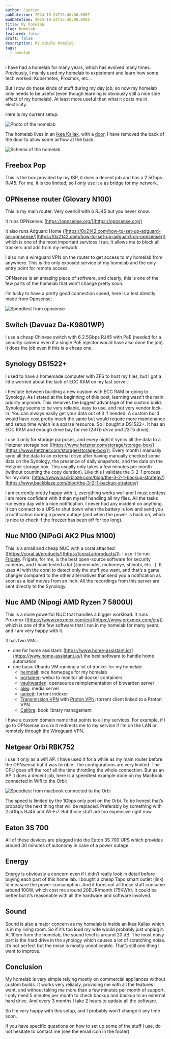```yaml
---
author: Cyprien
pubDatetime: 2024-10-24T13:40:00.000Z
modDatetime: 2024-10-24T13:40:00.000Z
title: My homelab
slug: homelab
featured: false
draft: false
description: My simple homelab
tags:
  - homelab
---
```


I have had a homelab for many years, which has evolved many times.
Previously, I mainly used my homelab to experiment and learn how some tech worked: Kubernetes, Proxmox, etc…

But I now do those kinds of stuff during my day job, so now my homelab only needs to be useful (even though learning is obviously still a nice side effect of my homelab).
At least more useful than what it costs me in electricity.

Here is my current setup:

![Photo of the homelab](assets/images/posts/homelab/photo.png)

The homelab lives in an [Ikea Kallax](https://www.ikea.com/fr/fr/p/kallax-etagere-brun-noir-60275812/#content), with a [door](https://www.ikea.com/fr/fr/p/kallax-bloc-porte-brun-noir-60278170/#content). I have removed the back of the door to allow some airflow at the back.

![Schema of the homelab](assets/images/posts/homelab/homelab.svg)

## Freebox Pop

This is the box provided by my ISP, it does a decent job and has a 2.5Gbps RJ45.
For me, it is too limited, so I only use it a as bridge for my network.

## OPNsense router (**Glovary N100**)

This is my main router.
Very overkill with 6 RJ45 but you never know.

It runs OPNsense: [https://opnsense.org/](https://opnsense.org/)

It also runs Adguard Home ([https://0x2142.com/how-to-set-up-adguard-on-opnsense/](https://0x2142.com/how-to-set-up-adguard-on-opnsense/)) which is one of the most important services I run.
It allows me to block all trackers and ads from my network.

I also run a wireguard VPN on the router to get access to my homelab from anywhere.
This is the only exposed service of my homelab and the only entry point for remote access.

OPNsense is an amazing piece of software, and clearly, this is one of the few parts of the homelab that won’t change pretty soon.

I’m lucky to have a pretty good connection speed, here is a test directly made from Opnsense:

![Speedtest from opnsense](assets/images/posts/homelab/speedtest.png)

## Switch (**Davuaz Da-K9801WP**)

I use a cheap Chinese switch with 6 2.5Gbps RJ45 with PoE (needed for a security camera even if a single PoE injector would have also done the job).
It does the job even if this is a cheap one.

## Synology DS1522+

I used to have a homemade computer with ZFS to host my files, but I got a little worried about the lack of ECC RAM on my last server.

I hesitate between building a new custom with ECC RAM or going to Synology.
As I stated at the beginning of this post, learning wasn’t the main priority anymore. This removes the biggest advantage of the custom build.
Synology seems to be very reliable, easy to use, and not very vendor lock-in. You can always easily get your data out of it if needed.
A custom build would have cost pretty much the same but would require more maintenance and setup time which is a sparse resource.
So I bought a DS1522+. It has an ECC RAM and enough drive bay for me (2*4Tb drive and 2*3Tb drive).

I use it only for storage purposes, and every night it syncs all the data to a Hetzner storage box ([https://www.hetzner.com/storage/storage-box/](https://www.hetzner.com/storage/storage-box/)).
Every month I manually sync all the data to an external drive after having manually checked some data on the Synology, the presence of daily snapshots, and the data on the Hetzner storage box. This usually only takes a few minutes per month (without counting the copy duration).
Like this I validate the 3-2-1 process for my data: [https://www.backblaze.com/blog/the-3-2-1-backup-strategy/](https://www.backblaze.com/blog/the-3-2-1-backup-strategy/)

I am currently pretty happy with it, everything works well and I must confess I am more confident with it than myself handling all my files. All the tasks run every day with a nice notification. I never had any incident on anything. It can connect to a UPS to shut down when the battery is low and send you a notification during a power outage (and when the power is back on, which is nice to check if the freezer has been off for too long).

## Nuc N100 (**NiPoGi AK2 Plus N100**)

This is a small and cheap NUC with a coral attached ([https://coral.ai/products/](https://coral.ai/products/)). I use it to run [Frigate](https://frigate.video/).
Frigate, for me, is the best open-source software for security cameras, and I have tested a lot (zoneminder, motioneye, shinobi, etc…).
It uses AI with the coral to detect only the stuff you want, and that’s a game changer compared to the other alternatives that send you a notification as soon as a leaf moves from an inch.
All the recordings from this server are sent directly to the Synology.

## Nuc AMD (Nipogi **AMD Ryzen 7 5800U**)

This is a more powerful NUC that handles a bigger workload.
It runs Proxmox ([https://www.proxmox.com/en/](https://www.proxmox.com/en/)) which is one of the few software that I run in my homelab for many years, and I am very happy with it.

It has two VMs:

- one for home assistant: [https://www.home-assistant.io/](https://www.home-assistant.io/) the best software to handle home automation
- one basic Ubuntu VM running a lot of docker for my homelab:
  - [heimdall](https://heimdall.site/): nice homepage for my homelab
  - [portainer](https://www.portainer.io/): webui to monitor all docker containers
  - [vaultwarden](https://github.com/dani-garcia/vaultwarden): opensource reimplementation of bitwarden server
  - [plex](https://www.plex.tv/): media server
  - [jackett](https://github.com/Jackett/Jackett): torrent indexer
  - [Transmission VPN](https://github.com/haugene/docker-transmission-openvpn) with [Proton VPN](https://protonvpn.com/): torrent client linked to a Proton VPN
  - [Calibre](https://github.com/janeczku/calibre-web): book library management

I have a custom domain name that points to all my services.
For example, if I go to OPNsense.xxx.xx it redirects me to my service if I’m on the LAN or remotely through the Wireguard VPN.

## Netgear Orbi RBK752

I use it only as a wifi AP.
I have used it for a while as my main router before the OPNsense but it was terrible.
The configurations are very limited.
The CPU goes off the roof all the time throttling the whole connection.
But as an AP it does a decent job, here is a speedtest example done on my MacBook connected in Wifi to the Orbi:

![Speedtest from macbook connected to the Orbi](assets/images/posts/homelab/speedtest-wifi.png)

The speed is limited by the 1Gbps only port on the Orbi.
To be honest that’s probably the next thing that will be replaced. Preferably by something with 2.5Gbps RJ45 and Wi-Fi7. But those stuff are too expensive right now.

## Eaton 3S 700

All of these devices are plugged into the Eaton 3S 700 UPS which provides around 30 minutes of autonomy in case of a power outage.

## Energy

Energy is obviously a concern even if I didn’t really look in detail before buying each part of this home lab.
I bought a cheap Tapo smart outlet (link) to measure the power consumption.
And it turns out all those stuff consume around 100W, which cost me around 20EUR/month (75KWh).
It could be better but it’s reasonable with all the hardware and software involved.

## Sound

Sound is also a major concern as my homelab is inside an Ikea Kallax which is in my living room. So if it’s too loud my wife would probably just unplug it. At 10cm from the homelab, the sound level is around 20 dB.
The most noisy part is the hard drive in the synology which causes a lot of scratching noise.
It’s not perfect but the noise is mostly unnoticeable. That’s still one thing I want to improve.

## Conclusion

My homelab is very simple relying mostly on commercial appliances without custom builds. It works very reliably, providing me with all the features I want, and without taking me more than a few minutes per month of support. I only need 5 minutes per month to check backup and backup to an external hard drive. And every 3 months I take 2 hours to update all the software.

So I’m very happy with this setup, and I probably won’t change it any time soon.

If you have specific questions on how to set up some of the stuff I use, do not hesitate to contact me (see the email icon in the footer).
